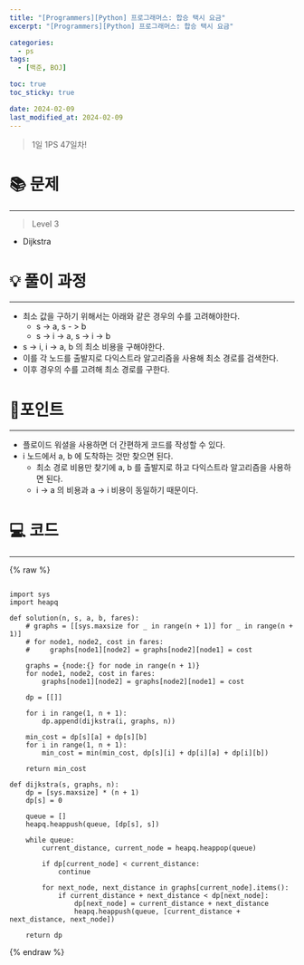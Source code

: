 ```yaml
---
title: "[Programmers][Python] 프로그래머스: 합승 택시 요금"
excerpt: "[Programmers][Python] 프로그래머스: 합승 택시 요금"

categories:
  - ps
tags:
  - [백준, BOJ]

toc: true
toc_sticky: true

date: 2024-02-09
last_modified_at: 2024-02-09
---
```


> 1일 1PS 47일차!

# 📚 문제

---

> Level 3

- Dijkstra

# 💡 풀이 과정

---

- 최소 값을 구하기 위해서는 아래와 같은 경우의 수를 고려해야한다.
  - s -> a, s - > b
  - s -> i -> a, s -> i -> b
- s -> i, i -> a, b 의 최소 비용을 구해야한다.
- 이를 각 노드를 출발지로 다익스트라 알고리즘을 사용해 최소 경로를 검색한다.
- 이후 경우의 수를 고려해 최소 경로를 구한다.

# 📌포인트

---

- 플로이드 워셜을 사용하면 더 간편하게 코드를 작성할 수 있다.
- i 노드에서 a, b 에 도착하는 것만 찾으면 된다.
  - 최소 경로 비용만 찾기에 a, b 를 출발지로 하고 다익스트라 알고리즘을 사용하면 된다.
  - i -> a 의 비용과 a -> i 비용이 동일하기 때문이다.

# 💻 코드

---

{% raw %}

```

import sys
import heapq

def solution(n, s, a, b, fares):
    # graphs = [[sys.maxsize for _ in range(n + 1)] for _ in range(n + 1)]
    # for node1, node2, cost in fares:
    #     graphs[node1][node2] = graphs[node2][node1] = cost

    graphs = {node:{} for node in range(n + 1)}
    for node1, node2, cost in fares:
        graphs[node1][node2] = graphs[node2][node1] = cost

    dp = [[]]

    for i in range(1, n + 1):
        dp.append(dijkstra(i, graphs, n))

    min_cost = dp[s][a] + dp[s][b]
    for i in range(1, n + 1):
        min_cost = min(min_cost, dp[s][i] + dp[i][a] + dp[i][b])

    return min_cost

def dijkstra(s, graphs, n):
    dp = [sys.maxsize] * (n + 1)
    dp[s] = 0

    queue = []
    heapq.heappush(queue, [dp[s], s])

    while queue:
        current_distance, current_node = heapq.heappop(queue)

        if dp[current_node] < current_distance:
            continue

        for next_node, next_distance in graphs[current_node].items():
            if current_distance + next_distance < dp[next_node]:
                dp[next_node] = current_distance + next_distance
                heapq.heappush(queue, [current_distance + next_distance, next_node])

    return dp

```

{% endraw %}
